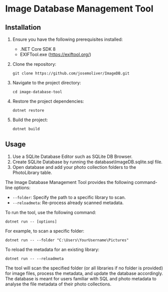 # Image Database Management Tool

## Installation

1. Ensure you have the following prerequisites installed:
   - .NET Core SDK 8
   - EXIFTool.exe (https://exiftool.org/)

2. Clone the repository:
   ```
   git clone https://github.com/josemoliver/ImageDB.git
   ```

3. Navigate to the project directory:
   ```
   cd image-database-tool
   ```

4. Restore the project dependencies:
   ```
   dotnet restore
   ```

5. Build the project:
   ```
   dotnet build
   ```

## Usage

1. Use a SQLite Database Editor such as SQLite DB Browser. 
2. Create SQLite Database by running the database\ImageDB.sqlite.sql file.
3. Open database and add your photo collection folders to the PhotoLibrary table.


The Image Database Management Tool provides the following command-line options:

- `--folder`: Specify the path to a specific library to scan.
- `--reloadmeta`: Re-process already scanned metadata.

To run the tool, use the following command:

```
dotnet run -- [options]
```

For example, to scan a specific folder:

```
dotnet run -- --folder "C:\Users\YourUsername\Pictures"
```

To reload the metadata for an existing library:

```
dotnet run -- --reloadmeta
```

The tool will scan the specified folder (or all libraries if no folder is provided) for image files, process the metadata, and update the database accordingly. The database is meant for users familiar with SQL and photo metadata to analyse the file metadata of their photo collections.